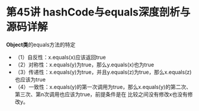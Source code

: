 # 第45讲 hashCode与equals深度剖析与源码详解

**Object类**的equals方法的特定

* （1）自反性：x.equals(x)应该返回true
* （2）对称性：x.equals(y)为true，那么y.equals(x)也为true
* （3）传递性：x.equals(y)为true，并且y.equals(z)为true，那么x.equals(z)也应该为true
* （4）一致性：x.equals(y)的第一次调用为true，那么x.equals(y)的第二次、第三次、第n次调用也应该为true，前提条件是在
比较之间没有修改x也没有修改y。



































